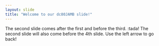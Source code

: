 ```yaml
---
layout: slide
title: "Welcome to our dc80JAMB slide!"
---
```

The second slide comes after the first and before the third. :tada!
The second slide will also come before the 4th slide.
Use the left arrow to go back!
